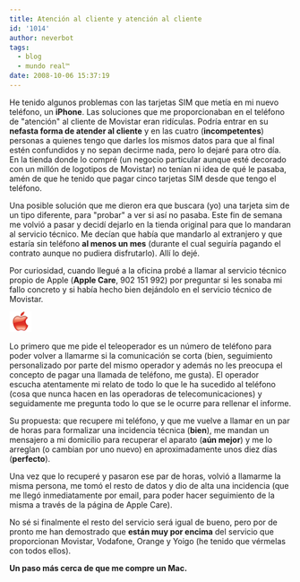 ```yaml
---
title: Atención al cliente y atención al cliente
id: '1014'
author: neverbot
tags:
  - blog
  - mundo real™
date: 2008-10-06 15:37:19
---
```


He tenido algunos problemas con las tarjetas SIM que metía en mi nuevo teléfono, un **iPhone**. Las soluciones que me proporcionaban en el teléfono de "atención" al cliente de Movistar eran ridículas. Podría entrar en su **nefasta forma de atender al cliente** y en las cuatro (**incompetentes**) personas a quienes tengo que darles los mismos datos para que al final estén confundidos y no sepan decirme nada, pero lo dejaré para otro día. En la tienda donde lo compré (un negocio particular aunque esté decorado con un millón de logotipos de Movistar) no tenían ni idea de qué le pasaba, amén de que he tenido que pagar cinco tarjetas SIM desde que tengo el teléfono.

Una posible solución que me dieron era que buscara (yo) una tarjeta sim de un tipo diferente, para "probar" a ver si así no pasaba. Este fin de semana me volvió a pasar y decidí dejarlo en la tienda original para que lo mandaran al servicio técnico. Me decían que había que mandarlo al extranjero y que estaría sin teléfono **al menos un mes** (durante el cual seguiría pagando el contrato aunque no pudiera disfrutarlo). Allí lo dejé.

Por curiosidad, cuando llegué a la oficina probé a llamar al servicio técnico propio de Apple (**Apple Care**, 902 151 992) por preguntar si les sonaba mi fallo concreto y si había hecho bien dejándolo en el servicio técnico de Movistar.

![Apple Care](./atencion-al-cliente-y-atencion-al-cliente/ac_email_logo.gif "Apple Care")

Lo primero que me pide el teleoperador es un número de teléfono para poder volver a llamarme si la comunicación se corta (bien, seguimiento personalizado por parte del mismo operador y además no les preocupa el concepto de pagar una llamada de teléfono, me gusta). El operador escucha atentamente mi relato de todo lo que le ha sucedido al teléfono (cosa que nunca hacen en las operadoras de telecomunicaciones) y seguidamente me pregunta todo lo que se le ocurre para rellenar el informe.

Su propuesta: que recupere mi teléfono, y que me vuelve a llamar en un par de horas para formalizar una incidencia técnica (**bien**), me mandan un mensajero a mi domicilio para recuperar el aparato (**aún mejor**) y me lo arreglan (o cambian por uno nuevo) en aproximadamente unos diez días (**perfecto**).

Una vez que lo recuperé y pasaron ese par de horas, volvió a llamarme la misma persona, me tomó el resto de datos y dio de alta una incidencia (que me llegó inmediatamente por email, para poder hacer seguimiento de la misma a través de la página de Apple Care).

No sé si finalmente el resto del servicio será igual de bueno, pero por de pronto me han demostrado que **están muy por encima** del servicio que proporcionan Movistar, Vodafone, Orange y Yoigo (he tenido que vérmelas con todos ellos). 

**Un paso más cerca de que me compre un Mac.**